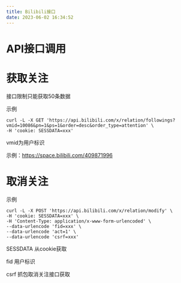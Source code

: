 ```yaml
---
title: Bilibili接口
date: 2023-06-02 16:34:52
---
```


# API接口调用

# 获取关注

接口限制只能获取50条数据

示例

```
curl -L -X GET 'https://api.bilibili.com/x/relation/followings?vmid=10086&pn=1&ps=1&order=desc&order_type=attention' \
-H 'cookie: SESSDATA=xxx'
```

vmid为用户标识

示例：https://space.bilibili.com/409871996

# 取消关注

示例

```
curl -L -X POST 'https://api.bilibili.com/x/relation/modify' \
-H 'cookie: SESSDATA=xxx' \
-H 'Content-Type: application/x-www-form-urlencoded' \
--data-urlencode 'fid=xxx' \
--data-urlencode 'act=1' \
--data-urlencode 'csrf=xxx'
```

SESSDATA 从cookie获取

fid 用户标识

csrf 抓包取消关注接口获取



